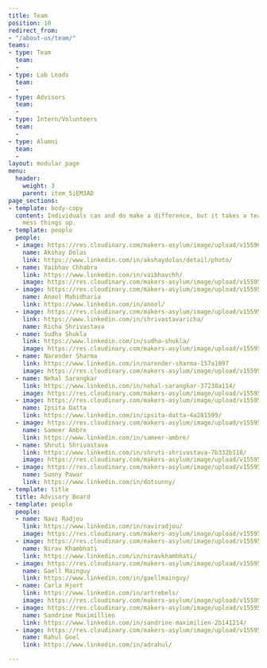 ```yaml
---
title: Team
position: 10
redirect_from:
- "/about-us/team/"
teams:
- type: Team
  team:
  - 
- type: Lab Leads
  team:
  - 
- type: Advisors
  team:
  - 
- type: Intern/Volunteers
  team:
  - 
- type: Alumni
  team:
  - 
layout: modular_page
menu:
  header:
    weight: 3
    parent: item_5iEM3AD
page_sections:
- template: body-copy
  content: Individuals can and do make a difference, but it takes a team to really
    mess things up.
- template: people
  people:
  - image: https://res.cloudinary.com/makers-asylum/image/upload/v1559651997/Akshay%20Dolas.jpg
    name: Akshay Dolas
    link: https://www.linkedin.com/in/akshaydolas/detail/photo/
  - name: Vaibhav Chhabra
    link: https://www.linkedin.com/in/vaibhavchh/
    image: https://res.cloudinary.com/makers-asylum/image/upload/v1559542981/0.jpg
  - image: https://res.cloudinary.com/makers-asylum/image/upload/v1559543751/Anool%20Mahidharia.jpg
    name: Anool Mahidharia
    link: https://www.linkedin.com/in/anool/
  - image: https://res.cloudinary.com/makers-asylum/image/upload/v1559544567/Richa%20Shrivastava.jpg
    link: https://www.linkedin.com/in/shrivastavaricha/
    name: Richa Shrivastava
  - name: Sudha Shukla
    link: https://www.linkedin.com/in/sudha-shukla/
    image: https://res.cloudinary.com/makers-asylum/image/upload/v1559545250/Sudha%20Shukla.jpg
  - name: Narender Sharma
    link: https://www.linkedin.com/in/narender-sharma-157a1097
    image: https://res.cloudinary.com/makers-asylum/image/upload/v1559546719/Narender.jpg
  - name: Nehal Sarangkar
    link: https://www.linkedin.com/in/nehal-sarangkar-37230a114/
    image: https://res.cloudinary.com/makers-asylum/image/upload/v1559545314/Nehal%20Sarangkar.jpg
  - image: https://res.cloudinary.com/makers-asylum/image/upload/v1559563380/Ipsita%20Datta.jpg
    name: Ipsita Datta
    link: https://www.linkedin.com/in/ipsita-datta-4a281599/
  - image: https://res.cloudinary.com/makers-asylum/image/upload/v1559563588/Sameer%20Ambre.jpg
    name: Sameer Ambre
    link: https://www.linkedin.com/in/sameer-ambre/
  - name: Shruti Shrivastava
    link: https://www.linkedin.com/in/shruti-shrivastava-7b332b118/
    image: https://res.cloudinary.com/makers-asylum/image/upload/v1559545170/Shruti%20Shrivastava.jpg
  - image: https://res.cloudinary.com/makers-asylum/image/upload/v1559545394/Sunny%20pawar.jpg
    name: Sunny Pawar
    link: https://www.linkedin.com/in/dotsunny/
- template: title
  title: Advisory Board
- template: people
  people:
  - name: Navi Radjou
    link: https://www.linkedin.com/in/naviradjou/
    image: https://res.cloudinary.com/makers-asylum/image/upload/v1559545546/Navi%20Radjou.jpg
  - image: https://res.cloudinary.com/makers-asylum/image/upload/v1559546032/Nirav%20Khambathi.jpg
    name: Nirav Khambhati
    link: https://www.linkedin.com/in/niravkhambhati/
  - image: https://res.cloudinary.com/makers-asylum/image/upload/v1559545631/Gaell%20Mainguy.jpg
    name: Gaell Mainguy
    link: https://www.linkedin.com/in/gaellmainguy/
  - name: Carla Hjort
    link: https://www.linkedin.com/in/artrebels/
    image: https://res.cloudinary.com/makers-asylum/image/upload/v1559545788/Carla.jpg
  - image: https://res.cloudinary.com/makers-asylum/image/upload/v1559560966/Sandrine%20M.jpg
    name: Sandrine Maximillien
    link: https://www.linkedin.com/in/sandrine-maximilien-2b141214/
  - image: https://res.cloudinary.com/makers-asylum/image/upload/v1559545963/Rahul%20Goel.jpg
    name: Rahul Goel
    link: https://www.linkedin.com/in/adrahul/

---
```

